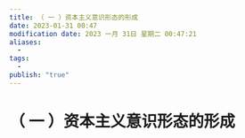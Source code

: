 ```yaml
---
title: （ 一 ）资本主义意识形态的形成
date: 2023-01-31 00:47
modification date: 2023 一月 31日 星期二 00:47:21
aliases:
  - 
tags:
  - 
publish: "true"
---
```


# （ 一 ）资本主义意识形态的形成

